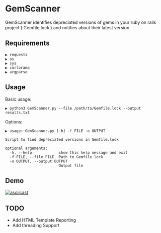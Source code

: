 # GemScanner

GemScanner identifies depreciated versions of gems in your ruby on rails project ( Gemfile.lock )  and notifies about their latest version.

## Requirements

```
▶ requests
▶ os
▶ sys
▶ corlorama
▶ argparse
```

## Usage

Basic usage:

```
▶ python3 GemScanner.py --file /path/to/Gemfile.lock --output results.txt

```

Options:

```
▶ usage: GemScanner.py [-h] -f FILE -o OUTPUT

Script to find depreciated versions in Gemfile.lock

optional arguments:
  -h, --help            show this help message and exit
  -f FILE, --file FILE  Path to Gemfile.lock
  -o OUTPUT, --output OUTPUT
                        Output file

```

## Demo

[![asciicast](https://asciinema.org/a/jJYO1WP2ctszJWGVdb6MYWIJJ.svg)](https://asciinema.org/a/jJYO1WP2ctszJWGVdb6MYWIJJ)

## TODO

- Add HTML Template Reporting
- Add threading Support
